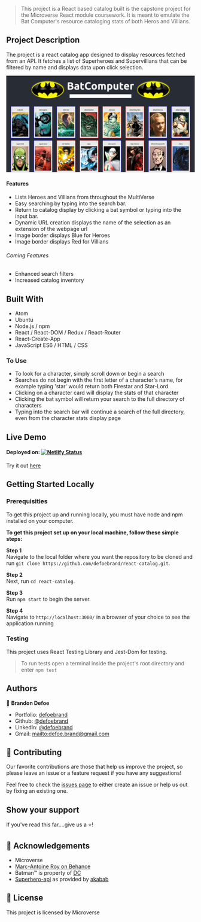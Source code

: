 > This project is a React based catalog built is the capstone project for the Microverse React module coursework. It is meant to emulate the Bat Computer's resource cataloging stats of both Heros and Villians.

## Project Description

The project is a react catalog app designed to display resources fetched from an API. It fetches a list of Superheroes and Supervillians that can be filtered by name and displays data upon click selection.

![screenshot](src/assets/screenshot.png)

#### Features
-   Lists Heroes and Villians from throughout the MultiVerse
-   Easy searching by typing into the search bar.
-   Return to catalog display by clicking a bat symbol or typing into the input bar.
-   Dynamic URL creation displays the name of the selection as an extension of the webpage url
-   Image border displays Blue for Heroes
-   Image border displays Red for Villians

###### Coming Features
-   Enhanced search filters
-   Increased catalog inventory

## Built With
-   Atom
-   Ubuntu
-   Node.js / npm
-   React / React-DOM / Redux / React-Router
-   React-Create-App
-   JavaScript ES6 / HTML / CSS

### To Use
-   To look for a character, simply scroll down or begin a search
-   Searches do not begin with the first letter of a character's name, for example typing 'star' would return both Firestar and Star-Lord
-   Clicking on a character card will display the stats of that character
-   Clicking the bat symbol will return your search to the full directory of characters
-   Typing into the search bar will continue a search of the full directory, even from the character stats display page


## Live Demo
#### Deployed on: [![Netlify Status](https://api.netlify.com/api/v1/badges/b56b21f1-c0a4-49b4-a506-a8c5a311b6fb/deploy-status)](https://app.netlify.com/sites/batcomputer/deploys)  
Try it out [here](https://batcomputer.netlify.app)


## Getting Started Locally

### Prerequisities
To get this project up and running locally, you must have node and npm installed on your computer.

**To get this project set up on your local machine, follow these simple steps:**

**Step 1**<br>
Navigate to the local folder where you want the repository to be cloned and run
`git clone https://github.com/defoebrand/react-catalog.git`.<br>

**Step 2**<br>
Next, run `cd react-catalog`.<br>

**Step 3**<br>
Run `npm start` to begin the server.<br>

**Step 4**<br>
Navigate to `http://localhost:3000/` in a browser of your choice to see the application running<br>

### Testing
This project uses React Testing Library and Jest-Dom for testing.
> To run tests open a terminal inside the project's root directory and enter `npm test`

## Authors

👤 **Brandon Defoe**

-   Portfolio: [defoebrand](https://www.defoebrand.com)
-   Github: [@defoebrand](https://github.com/defoebrand)
-   LinkedIn: [@defoebrand](https://www.linkedin.com/in/defoebrand/)
-   Gmail: <mailto:defoe.brand@gmail.com>

## 🤝 Contributing

Our favorite contributions are those that help us improve the project, so please leave an issue or a feature request if you have any suggestions!

Feel free to check the [issues page](https://github.com/defoebrand/react-catalog/issues) to either create an issue or help us out by fixing an existing one.

## Show your support

If you've read this far....give us a ⭐️!

## :clap: Acknowledgements

-   Microverse
-   [Marc-Antoine Roy on Behance](https://www.behance.net/enfantroy)
-   Batman™ is property of [DC](https://www.dccomics.com/copyright)
-   [Superhero-api](https://akabab.github.io/superhero-api/) as provided by [akabab](https://github.com/akabab)

## 📝 License

This project is licensed by Microverse
